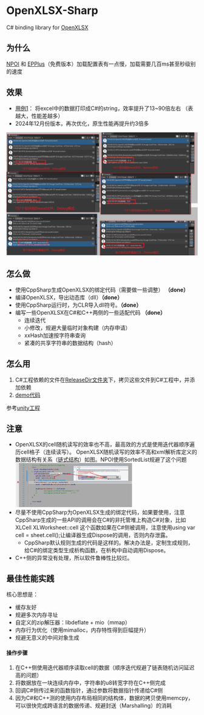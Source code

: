 # OpenXLSX-Sharp
C# binding library for [OpenXLSX](https://github.com/troldal/OpenXLSX)



## 为什么

[NPOI](https://github.com/nissl-lab/npoi) 和 [EPPlus](https://github.com/JanKallman/EPPlus/releases/tag/v4.5.3)（免费版本）加载配置表有一点慢，加载需要几百ms甚至秒级别的速度

## 效果

- [用例1](https://github.com/zhiyangyou/OpenXLSX-Sharp/blob/main/TestInUnity/ExcelReaderTest/Assets/Editor/Plugin/TestExcelPerf.cs#L223)： 将excel中的数据打印成C#的string，效率提升了13~90倍左右 （表越大，性能差越多）
- 2024年12月份版本，再次优化，原生性能再提升约3倍多

<img src="docImages\perf.png" style="zoom: 50%;" />

## 怎么做

- 使用CppSharp生成OpenXLSX的绑定代码（需要做一些调整） **（done）**
- 编译OpenXLSX，导出动态库（dll）**（done）**
- 使用CppSharp运行时，为CLR导入dll符号。**（done）**
- 编写一些OpenXLSX在C#和C++两侧的一些适配代码 **（done）**
  - 连续迭代
  - 小修改，规避大量临时对象构建（内存申请）
  - xxHash加速按字符串查询
  - 紧凑的共享字符串的数据结构（hash）




## 怎么用

1. C#工程依赖的文件在[ReleaseDir文件夹](https://github.com/zhiyangyou/OpenXLSX-Sharp/tree/main/ReleaseDir)下，拷贝这些文件到C#工程中，并添加依赖
2. [demo代码](https://github.com/zhiyangyou/OpenXLSX-Sharp/blob/main/TestInUnity/ExcelReaderTest/Assets/Editor/Plugin/TestExcelPerf.cs#L164)



参考[unity工程](https://github.com/zhiyangyou/OpenXLSX-Sharp/tree/main/TestInUnity/ExcelReaderTest)



## 注意

- OpenXLSX的cell随机读写的效率也不高，最高效的方式是使用迭代器顺序遍历cell格子（连续读写）。 OpenXLSX随机读写的效率不高和xml解析库定义的数据结构有关系（[链式结构](https://github.com/troldal/OpenXLSX/blob/master/OpenXLSX/sources/utilities/XLUtilities.hpp#L47)）如图。NPOI使用SortedList规避了这个问题 <img src="docImages\RandomAccessByWhileLoop.png" style="zoom:30%;" />
- 尽量不使用CppSharp为OpenXLSX生成的绑定代码，如果要使用，注意CppSharp生成的一些API的调用会在C#的非托管堆上构造C#对象，比如 XLCell XLWorksheet::cell 这个函数如果在C#侧被调用，注意使用using var cell = sheet.cell();让编译器生成Dispose的调用，否则内存泄露。 
  - CppSharp默认规则生成的代码是这样的。解决办法是，定制生成规则，给C#的绑定类型生成析构函数，在析构中自动调用Dispose。
- C++侧的异常没有处理，所以软件鲁棒性比较烂。



## 最佳性能实践

核心思想是：

- 缓存友好
- 规避多次内存寻址
- 自定义的zip解压器：libdeflate + mio（mmap）
- 内存行为优化（使用mimalloc，内存特性得到巨幅提升）
- 规避无意义的中间对象生成



#### 操作步骤

1. 在C++侧使用迭代器顺序读取cell的数据（顺序迭代规避了链表随机访问延迟高的问题）
2. 将数据放在一块连续内存中，字符串的u8转宽字符在C++侧完成
3. 回调C#侧传过来的函数指针，通过参数将数据指针传递给C#侧
4. 因为C#和C++测的使用内存布局相同的结构体，数据的拷贝使用memcpy，可以很快完成跨语言的数据传递、规避封送（Marshalling）的消耗







